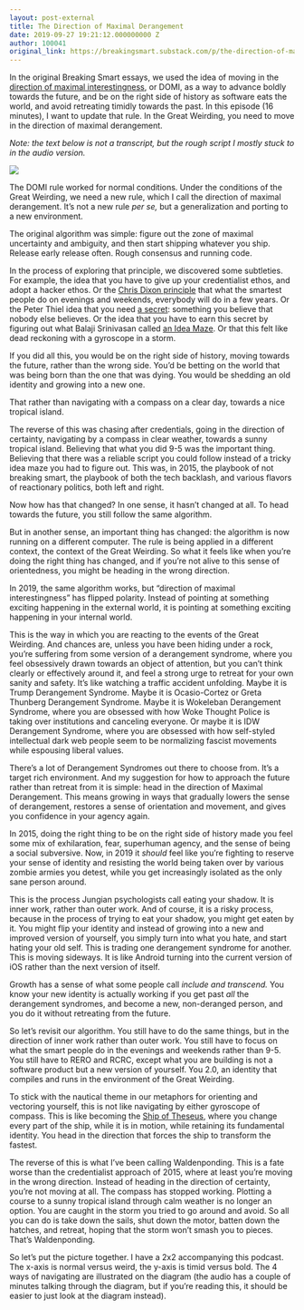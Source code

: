 ```yaml
---
layout: post-external
title: The Direction of Maximal Derangement
date: 2019-09-27 19:21:12.000000000 Z
author: 100041
original_link: https://breakingsmart.substack.com/p/the-direction-of-maximal-derangement
---
```


In the original Breaking Smart essays, we used the idea of moving in the [direction of maximal interestingness](https://breakingsmart.com/en/season-1/rough-consensus-and-maximal-interestingness/), or DOMI, as a way to advance boldly towards the future, and be on the right side of history as software eats the world, and avoid retreating timidly towards the past. In this episode (16 minutes), I want to update that rule. In the Great Weirding, you need to move in the direction of maximal derangement.

_Note: the text below is not a transcript, but the rough script I mostly stuck to in the audio version._

[![](https://cdn.substack.com/image/fetch/w_1456,c_limit,f_auto,q_auto:good/https#3A#2F#2Fbucketeer-e05bbc84-baa3-437e-9518-adb32be77984.s3.amazonaws.com#2Fpublic#2Fimages#2Fa8da840d-15d3-4224-9dc9-c8f84e2e8c0f_600x400.png)](https://cdn.substack.com/image/fetch/c_limit,f_auto,q_auto:good/https#3A#2F#2Fbucketeer-e05bbc84-baa3-437e-9518-adb32be77984.s3.amazonaws.com#2Fpublic#2Fimages#2Fa8da840d-15d3-4224-9dc9-c8f84e2e8c0f_600x400.png)

The DOMI rule worked for normal conditions. Under the conditions of the Great Weirding, we need a new rule, which I call the direction of maximal derangement. It’s not a new rule _per se,_ but a generalization and porting to a new environment.

The original algorithm was simple: figure out the zone of maximal uncertainty and ambiguity, and then start shipping whatever you ship. Release early release often. Rough consensus and running code.

In the process of exploring that principle, we discovered some subtleties. For example, the idea that you have to give up your credentialist ethos, and adopt a hacker ethos. Or the [Chris Dixon principle](http://cdixon.org/2013/03/03/what-the-smartest-people-do-on-the-weekend-is-what-everyone-else-will-do-during-the-week-in-ten-years/) that what the smartest people do on evenings and weekends, everybody will do in a few years. Or the Peter Thiel idea that you need [a secret](https://genius.com/Peter-thiel-zero-to-one-chapter-8-secrets-annotated): something you believe that nobody else believes. Or the idea that you have to earn this secret by figuring out what Balaji Srinivasan called [an Idea Maze](http://cdixon.org/2013/08/04/the-idea-maze/). Or that this felt like dead reckoning with a gyroscope in a storm.

If you did all this, you would be on the right side of history, moving towards the future, rather than the wrong side. You’d be betting on the world that was being born than the one that was dying. You would be shedding an old identity and growing into a new one.

That rather than navigating with a compass on a clear day, towards a nice tropical island.

The reverse of this was chasing after credentials, going in the direction of certainty, navigating by a compass in clear weather, towards a sunny tropical island. Believing that what you did 9-5 was the important thing. Believing that there was a reliable script you could follow instead of a tricky idea maze you had to figure out. This was, in 2015, the playbook of not breaking smart, the playbook of both the tech backlash, and various flavors of reactionary politics, both left and right.

Now how has that changed? In one sense, it hasn’t changed at all. To head towards the future, you still follow the same algorithm.

But in another sense, an important thing has changed: the algorithm is now running on a different computer. The rule is being applied in a different context, the context of the Great Weirding. So what it feels like when you’re doing the right thing has changed, and if you’re not alive to this sense of orientedness, you might be heading in the wrong direction.

In 2019, the same algorithm works, but “direction of maximal interestingness” has flipped polarity. Instead of pointing at something exciting happening in the external world, it is pointing at something exciting happening in your internal world.

This is the way in which you are reacting to the events of the Great Weirding. And chances are, unless you have been hiding under a rock, you’re suffering from some version of a derangement syndrome, where you feel obsessively drawn towards an object of attention, but you can’t think clearly or effectively around it, and feel a strong urge to retreat for your own sanity and safety. It’s like watching a traffic accident unfolding. Maybe it is Trump Derangement Syndrome. Maybe it is Ocasio-Cortez or Greta Thunberg Derangement Syndrome. Maybe it is Wokeleban Derangement Syndrome, where you are obsessed with how Woke Thought Police is taking over institutions and canceling everyone. Or maybe it is IDW Derangement Syndrome, where you are obsessed with how self-styled intellectual dark web people seem to be normalizing fascist movements while espousing liberal values.

There’s a lot of Derangement Syndromes out there to choose from. It’s a target rich environment. And my suggestion for how to approach the future rather than retreat from it is simple: head in the direction of Maximal Derangement. This means growing in ways that gradually lowers the sense of derangement, restores a sense of orientation and movement, and gives you confidence in your agency again.

In 2015, doing the right thing to be on the right side of history made you feel some mix of exhilaration, fear, superhuman agency, and the sense of being a social subversive. Now, in 2019 it _should_ feel like you’re fighting to reserve your sense of identity and resisting the world being taken over by various zombie armies you detest, while you get increasingly isolated as the only sane person around.

This is the process Jungian psychologists call eating your shadow. It is inner work, rather than outer work. And of course, it is a risky process, because in the process of trying to eat your shadow, you might get eaten by it. You might flip your identity and instead of growing into a new and improved version of yourself, you simply turn into what you hate, and start hating your old self. This is trading one derangement syndrome for another. This is moving sideways. It is like Android turning into the current version of iOS rather than the next version of itself.

Growth has a sense of what some people call _include and transcend._ You know your new identity is actually working if you get past _all_ the derangement syndromes, and become a new, non-deranged person, and you do it without retreating from the future.

So let’s revisit our algorithm. You still have to do the same things, but in the direction of inner work rather than outer work. You still have to focus on what the smart people do in the evenings and weekends rather than 9-5. You still have to RERO and RCRC, except what you are building is not a software product but a new version of yourself. You 2.0, an identity that compiles and runs in the environment of the Great Weirding.

To stick with the nautical theme in our metaphors for orienting and vectoring yourself, this is not like navigating by either gyroscope of compass. This is like becoming the [Ship of Theseus](https://en.wikipedia.org/wiki/Ship_of_Theseus), where you change every part of the ship, while it is in motion, while retaining its fundamental identity. You head in the direction that forces the ship to transform the fastest.

The reverse of this is what I’ve been calling Waldenponding. This is a fate worse than the credentialist approach of 2015, where at least you’re moving in the wrong direction. Instead of heading in the direction of certainty, you’re not moving at all. The compass has stopped working. Plotting a course to a sunny tropical island through calm weather is no longer an option. You are caught in the storm you tried to go around and avoid. So all you can do is take down the sails, shut down the motor, batten down the hatches, and retreat, hoping that the storm won’t smash you to pieces. That’s Waldenponding.

So let’s put the picture together. I have a 2x2 accompanying this podcast. The x-axis is normal versus weird, the y-axis is timid versus bold. The 4 ways of navigating are illustrated on the diagram (the audio has a couple of minutes talking through the diagram, but if you’re reading this, it should be easier to just look at the diagram instead).


